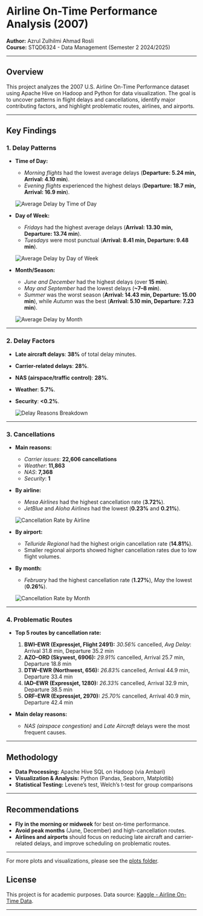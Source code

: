 # Airline On-Time Performance Analysis (2007)

**Author:** Azrul Zulhilmi Ahmad Rosli  
**Course:** STQD6324 - Data Management (Semester 2 2024/2025)

---

## Overview

This project analyzes the 2007 U.S. Airline On-Time Performance dataset using Apache Hive on Hadoop and Python for data visualization. The goal is to uncover patterns in flight delays and cancellations, identify major contributing factors, and highlight problematic routes, airlines, and airports.

---

## Key Findings

### 1. Delay Patterns

- **Time of Day:**  
  - *Morning flights* had the lowest average delays (**Departure: 5.24 min, Arrival: 4.10 min**).
  - *Evening flights* experienced the highest delays (**Departure: 18.7 min, Arrival: 16.9 min**).

  ![Average Delay by Time of Day](plots/delay_by_timeofday_combined.png)

- **Day of Week:**  
  - *Fridays* had the highest average delays (**Arrival: 13.30 min, Departure: 13.74 min**).
  - *Tuesdays* were most punctual (**Arrival: 8.41 min, Departure: 9.48 min**).

  ![Average Delay by Day of Week](plots/delay_by_dayofweek_combined.png)

- **Month/Season:**  
  - *June and December* had the highest delays (over **15 min**).
  - *May and September* had the lowest delays (**~7–8 min**).
  - *Summer* was the worst season (**Arrival: 14.43 min, Departure: 15.00 min**), while *Autumn* was the best (**Arrival: 5.10 min, Departure: 7.23 min**).

  ![Average Delay by Month](plots/delay_by_month_seasonal.png)

---

### 2. Delay Factors

- **Late aircraft delays**: **38%** of total delay minutes.
- **Carrier-related delays**: **28%**.
- **NAS (airspace/traffic control)**: **28%**.
- **Weather**: **5.7%**.
- **Security**: **<0.2%**.

  ![Delay Reasons Breakdown](plots/delay_factors_combined.png)

---

### 3. Cancellations

- **Main reasons:**  
  - *Carrier issues*: **22,606 cancellations**  
  - *Weather*: **11,863**  
  - *NAS*: **7,368**  
  - *Security*: **1**

- **By airline:**  
  - *Mesa Airlines* had the highest cancellation rate (**3.72%**).
  - *JetBlue* and *Aloha Airlines* had the lowest (**0.23%** and **0.21%**).

  ![Cancellation Rate by Airline](plots/cancel_by_airline_top10_with_total_flights.png)

- **By airport:**  
  - *Telluride Regional* had the highest origin cancellation rate (**14.81%**).
  - Smaller regional airports showed higher cancellation rates due to low flight volumes.

- **By month:**  
  - *February* had the highest cancellation rate (**1.27%**), *May* the lowest (**0.26%**).

  ![Cancellation Rate by Month](plots/cancel_by_month_dayofweek_combined.png)

---

### 4. Problematic Routes

- **Top 5 routes by cancellation rate:**
  1. **BWI–EWR (Expressjet, Flight 2491):** *30.56%* cancelled, *Avg Delay*: Arrival 31.8 min, Departure 35.2 min
  2. **AZO–ORD (Skywest, 6906):** *29.91%* cancelled, Arrival 25.7 min, Departure 18.8 min
  3. **DTW–EWR (Northwest, 656):** *26.83%* cancelled, Arrival 44.9 min, Departure 33.4 min
  4. **IAD–EWR (Expressjet, 1280):** *26.33%* cancelled, Arrival 32.9 min, Departure 38.5 min
  5. **ORF–EWR (Expressjet, 2970):** *25.70%* cancelled, Arrival 40.9 min, Departure 42.4 min

- **Main delay reasons:**  
  - *NAS (airspace congestion)* and *Late Aircraft* delays were the most frequent causes.

---

## Methodology

- **Data Processing:** Apache Hive SQL on Hadoop (via Ambari)
- **Visualization & Analysis:** Python (Pandas, Seaborn, Matplotlib)
- **Statistical Testing:** Levene’s test, Welch’s t-test for group comparisons

---

## Recommendations

- **Fly in the morning or midweek** for best on-time performance.
- **Avoid peak months** (June, December) and high-cancellation routes.
- **Airlines and airports** should focus on reducing late aircraft and carrier-related delays, and improve scheduling on problematic routes.

---

For more plots and visualizations, please see the [plots folder](./plots).


## License

This project is for academic purposes. Data source: [Kaggle - Airline On-Time Data](https://www.kaggle.com/datasets/wenxingdi/data-expo-2009-airline-on-time-data/data?select=1993.csv).

---